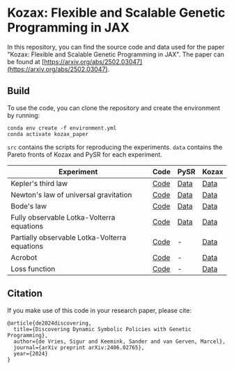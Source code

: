 # Kozax: Flexible and Scalable Genetic Programming in JAX

In this repository, you can find the source code and data used for the paper "Kozax: Flexible and Scalable Genetic Programming in JAX". The paper can be found at [https://arxiv.org/abs/2502.03047](https://arxiv.org/abs/2502.03047). 

## Build
To use the code, you can clone the repository and create the environment by running:
```
conda env create -f environment.yml
conda activate kozax_paper
```

`src` contains the scripts for reproducing the experiments. `data` contains the Pareto fronts of Kozax and PySR for each experiment.

|Experiment|Code|PySR|Kozax|
|---|---|---|---|
|Kepler's third law| [Code](src/law_discovery.py)|[Data](data/PySR_results/Kepler)|[Data]()|
|Newton's law of universal gravitation| [Code](src/law_discovery.py)|[Data](data/PySR_results/Newton)|[Data](data/Kozax_results/Newton)|
|Bode's law| [Code](src/law_discovery.py)|[Data](data/PySR_results/Bode)|[Data](data/Kozax_results/Bode)|
|Fully observable Lotka-Volterra equations| [Code](src/finite_differences_method.py)|[Data](data/PySR_results/LV_full)|[Data](data/Kozax_results/LV_full)|
|Partially observable Lotka-Volterra equations| [Code](src/ODE_integration.py)|-|[Data](data/Kozax_results/LV_partial)|
|Acrobot| [Code](src/symbolic_policy.py)|-|[Data](data/Kozax_results/Acrobot)|
|Loss function| [Code](src/loss_function_optimization.py)|-|[Data](data/Kozax_results/Loss_function)|

## Citation
If you make use of this code in your research paper, please cite:
```
@article{de2024discovering,
  title={Discovering Dynamic Symbolic Policies with Genetic Programming},
  author={de Vries, Sigur and Keemink, Sander and van Gerven, Marcel},
  journal={arXiv preprint arXiv:2406.02765},
  year={2024}
}
```
